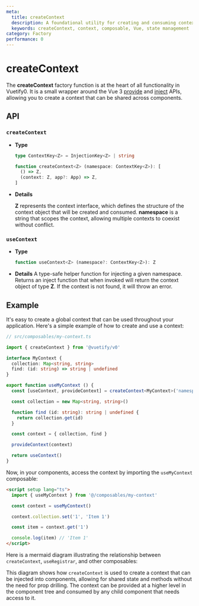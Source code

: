 ```yaml
---
meta:
  title: createContext
  description: A foundational utility for creating and consuming context throughout your application, enabling sharing state and methods across components without prop drilling.
  keywords: createContext, context, composable, Vue, state management
category: Factory
performance: 0
---
```


<script setup>
  import Mermaid from '@/components/Mermaid.vue'
</script>

# createContext

The **createContext** factory function is at the heart of all functionality in Vuetify0. It is a small wrapper around the Vue 3 [provide](https://vuejs.org/api/composition-api.html#provide) and [inject](https://vuejs.org/api/composition-api.html#inject) APIs, allowing you to create a context that can be shared across components.

## API

### `createContext`

- **Type**
  ```ts
  type ContextKey<Z> = InjectionKey<Z> | string

  function createContext<Z> (namespace: ContextKey<Z>): [
    () => Z,
    (context: Z, app?: App) => Z,
  ]
  ```
- **Details**

  **Z** represents the context interface, which defines the structure of the context object that will be created and consumed. **namespace** is a string that scopes the context, allowing multiple contexts to coexist without conflict.

### `useContext`

- **Type**
  ```ts
  function useContext<Z> (namespace?: ContextKey<Z>): Z
  ```
- **Details**
  A type-safe helper function for injecting a given namespace. Returns an inject function that when invoked will return the context object of type **Z**. If the context is not found, it will throw an error.

## Example

It's easy to create a global context that can be used throughout your application. Here's a simple example of how to create and use a context:

```ts
// src/composables/my-context.ts

import { createContext } from '@vuetify/v0'

interface MyContext {
  collection: Map<string, string>
  find: (id: string) => string | undefined
}

export function useMyContext () {
  const [useContext, provideContext] = createContext<MyContext>('namespace')

  const collection = new Map<string, string>()

  function find (id: string): string | undefined {
    return collection.get(id)
  }

  const context = { collection, find }

  provideContext(context)

  return useContext()
}
```

Now, in your components, access the context by importing the `useMyContext` composable:

```html
<script setup lang="ts">
  import { useMyContext } from '@/composables/my-context'

  const context = useMyContext()

  context.collection.set('1', 'Item 1')

  const item = context.get('1')

  console.log(item) // 'Item 1'
</script>
```

Here is a mermaid diagram illustrating the relationship between `createContext`, `useRegistrar`, and other composables:

<Mermaid code="
graph TD
  A(createApp) --> B(useMyContext)
  B --> C{provideContext}
  C --> D(Component 1)
  C --> E(Component 2)
  C --> F(Component 3)
" />

This diagram shows how `createContext` is used to create a context that can be injected into components, allowing for shared state and methods without the need for prop drilling. The context can be provided at a higher level in the component tree and consumed by any child component that needs access to it.
